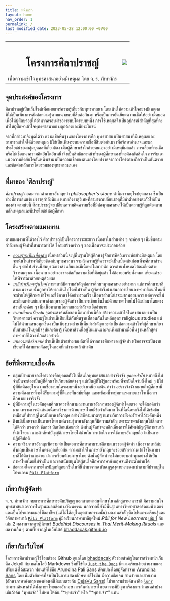 ```yaml
---
title: หน้าแรก
layout: home
nav_order: 1
permalink: /
last_modified_date: 2023-05-28 12:00:00 +0700
---
```

<center>
<table>
<tbody>
<tr>
<td style="text-align:center;">
<h1>โครงการศิลาปราชญ์</h1>
เพื่อความเข้าใจพุทธศาสนาอย่างมีเหตุผล โดย จ. ร. ภัททจักร 
</td>
<td style="text-align:center;">
<img src="{{ '/assets/images/silaprat-logo.png' | relative_url }}" />
</td>
</tr>
</tbody>
</table>
</center>

## จุดประสงค์ของโครงการ
ศิลาปราชญ์เป็นเว็บไซต์เพื่อเผยแพร่ความรู้เกี่ยวกับพุทธศาสนา โดยเน้นให้ความเข้าใจอย่างมีเหตุผล มิใช่เป็นเพียงการส่งต่อความรู้ตามแนวขนบที่สืบต่อกันมา หรือเป็นการยัดเยียดความเชื่อให้อย่างมืดบอด เพื่อให้ผู้ศึกษาอยู่ใต้อำนาจครอบงำของระบบใดระบบหนึ่ง การใช้เหตุผลจึงเป็นอุปกรณ์สำคัญที่สุดที่จะทำให้ผู้ศึกษาเข้าใจพุทธศาสนาอย่างถูกต้องและมีประโยชน์

จากที่กล่าวมาจึงพูดได้ว่า ความเชื่อพื้นฐานของโครงการคือ พุทธศาสนาเป็นศาสนาที่มีเหตุผลและสามารถเข้าใจได้ด้วยเหตุผล มิใช่เป็นเพียงระบบความเชื่อที่สืบต่อกันมา เพื่อรักษาอำนาจและผลประโยชน์ของกลุ่มบุคคลที่เกี่ยวข้อง เมื่อผู้ศึกษาเข้าใจด้วยตนเองอย่างมีเหตุมีผลแล้ว การเลือกที่จะเชื่อหรือไม่เชื่อแนวความคิดอันใดอันหนึ่งจึงเป็นสิทธิและหน้าที่ของผู้ศึกษาเองที่จะต้องตัดสินใจ การรับเอาแนวความคิดอันใดอันหนึ่งเข้ามาเป็นความเชื่อของตนเองโดยปราศจากการไตร่ตรองถือว่าเป็นอันตรายและขัดต่อหลักการโดยรวมของพุทธศาสนาเอง

## ที่มาของ 'ศิลาปราญ์'
*ศิลาปราชญ์* ถอดมาจากคำภาษาอังกฤษว่า *philosopher's stone* คำนี้มาจากยุโรปยุคกลาง ซึ่งเป็นช่วงที่การเล่นแร่แปรธาตุกำลังนิยม หมายถึงธาตุวิเศษที่สามารถเปลี่ยนธาตุที่มีค่าต่ำอย่างตะกั่วให้เป็นทองคำ ตามนัยนี้ ศิลาปราชญ์จะเปลี่ยนความคิดความเชื่อที่มีต่อพุทธศาสนาให้เป็นความรู้ที่ถูกต้องตามหลักเหตุผลและมีประโยชน์ต่อผู้ศึกษา

## โครงสร้างตามแผนงาน
ตามแผนงานที่ได้วางไว้ ศิลาปราชญ์เป็นโครงการระยะยาว เนื้อหาในส่วนต่าง ๆ จะค่อย ๆ เพิ่มขึ้นตามกำลังของผู้จัดทำที่สามารถทำได้ โครงสร้างคร่าว ๆ ของเนื้อหาจะประกอบด้วย
- [*ความรู้จำเป็นเบื้องต้น*](/docs/essentials) เนื้อหาส่วนนี้จะปูพื้นฐานให้ผู้ศึกษารู้จักการคิดวิเคราะห์อย่างมีเหตุผล โดยจะเน้นในส่วนที่เกี่ยวข้องกับพุทธศาสนา รวมถึงความรู้ที่ควรจะมีเป็นเบื้องต้นก่อนที่จะศึกษาส่วนอื่น ๆ ต่อไป ส่วนนี้สมบูรณ์กว่าส่วนอื่นและมีเนื้อหาไม่มากนัก ควรอ่านทั้งหมดให้ละเอียดด้วยวิจารณญาณ เนื้อหาบางอย่างอาจจะขัดกับความเชื่อที่มีอยู่แล้ว ไม่ต้องยอมรับทั้งหมด เพียงแต่ขอให้พิจารณาด้วยเหตุด้วยผล
- [*บาลีสำหรับคนรุ่นใหม่*](/docs/pali) ภาษาบาลีมีความสำคัญต่อการศึกษาพุทธศาสนาอย่างมาก แต่การศึกษาบาลีตามแนวขนบนั้นถูกทำให้ยากเกินไปโดยไม่จำเป็น ผู้จัดทำจึงนำเสนอการเรียนภาษาบาลีแนวใหม่ที่จะช่วยให้ผู้ศึกษาเข้าใจและใช้ภาษาได้อย่างรวดเร็ว เนื้อหาส่วนนี้น่าจะมากพอสมควร แต่อาจจะไม่ละเอียดเท่าฉบับภาษาอังกฤษของผู้จัดทำ เป็นการเขียนขึ้นใหม่ด้วยภาษาไทยไม่ได้แปลมาโดยตรง ส่วนนี้จะค่อย ๆ เพิ่มเนื้อหาตามโอกาสและกำลังจะเอื้ออำนวย
- *ศาสนศึกษาเบื้องต้น* จุดประสงค์หลักของเนื้อหาส่วนนี้คือ สร้างความเข้าใจในศาสนาอย่างเป็นวิทยาศาสตร์ ความรู้ในส่วนนี้เทียบได้กับพื้นฐานที่สอนกันในหลักสูตร religious studies แต่ไม่ได้นำมาเสนอทุกเรื่อง เป็นเพียงบางส่วนที่เห็นว่าสำคัญและจำเป็นต่อความเข้าใจที่ผู้ศึกษาเกี่ยวกับศาสนาในยุคปัจจุบันจะต้องรู้ เนื้อหาส่วนนี้อยู่ในแผนและจะเพิ่มเข้ามาเมื่อพื้นฐานหลักสูตรภาษาบาลีได้วางไว้แล้วอย่างดี
- *บทความเชิงวิพากษ์* ส่วนนี้เป็นตัวอย่างผลผลิตที่ได้จากการศึกษาของผู้จัดทำ หรืออาจจะเป็นงานเขียนที่ไม่สามารถจัดอยู่ในกลุ่มที่กล่าวมาแล้วข้างต้น

## ข้อที่พึงทราบเบื้องต้น
- กลุ่มเป้าหมายของโครงการคือบุคคลทั่วไปที่สนใจพุทธศาสนาอย่างจริงจัง *บุคคลทั่วไป* หมายถึงไม่จำเป็นจะต้องเป็นผู้ที่ศึกษาในวิทยาลัยต่าง ๆ แต่เป็นผู้ที่ใฝ่รู้และพร้อมที่จะเปิดใจรับสิ่งใหม่ ๆ มิใช่ผู้ที่ยึดติดอยู่ในความเชื่อระบบใดระบบหนึ่งอย่างเหนียวแน่น คำว่า *อย่างจริงจัง* หมายถึงผู้ศึกษามีความต้องการที่จะได้รับความรู้ที่ดีและทันสมัยที่สุด และพร้อมที่จะทุ่มเทแรงกายแรงใจเพื่อการศึกษาอย่างจริงจัง
- ผู้ที่มีความรู้ในระดับอุดมศึกษาควรศึกษาผลงานภาษาอังกฤษของผู้จัดทำโดยตรง จะได้ผลดีกว่ามาก เพราะการนำเสนอเนื้อหาวิชาการด้วยภาษาไทยมีข้อจำกัดมาก ในที่นี้เนื้อหาจึงไม่ได้เข้มข้นเหมือนที่ปรากฏในฉบับภาษาอังกฤษ อย่างไรก็ตามมาตรฐานทางวิชาการยังคงรักษาไว้ระดับหนึ่ง
- ถึงแม้เนื้อหาจะเป็นภาษาไทย แต่ความรู้ภาษาอังกฤษก็มีความสำคัญ เพราะภาษาอังกฤษใช้สื่อสารได้ดีกว่า ตรงกว่า ชัดกว่า บิดเบือนน้อยกว่า ดังนั้นผู้จัดทำจะหลีกเลี่ยงการใช้ศัพท์บัญญัติภาษาบาลีที่เข้าใจยาก และถ้าศัพท์บัญญัติภาษาไทยไม่ช่วยในการเข้าใจ การใช้ภาษาอังกฤษถือว่าเป็นการปฏิบัติปกติ
- ความจริงภาษาอังกฤษมีความจำเป็นต่อการศึกษาภาษาบาลีตามแนวของผู้จัดทำ เนื่องจากบาลีกับอังกฤษเป็นภาษาในตระกูลเดียวกัน ความเข้าใจในภาษาอังกฤษจะช่วยสร้างความเข้าใจในภาษาบาลีได้ดีกว่าและง่ายกว่าการเรียนด้วยภาษาไทย ดังนั้นผู้จัดทำจะไม่พยายามทำทุกอย่างให้เป็นภาษาไทยโดยไม่จำเป็น และขอสนับสนุนให้ผู้สนใจศึกษาภาษาอังกฤษจนถึงระดับอ่านได้
- ข้อความใดจากพระไตรปิฎกที่ถูกยกขึ้นในที่นี้นำมาจากฉบับฉฏฺฐสงฺคายนาของพม่าตามที่ปรากฏในโปรแกรม [`Pāli Platform`](https://bhaddacak.github.io/paliplatform)

## เกี่ยวกับผู้จัดทำ
จ. ร. ภัททจักร จบการการศึกษาระดับปริญญาเอกสาขาศาสนศึกษาในหลักสูตรนานาชาติ มีความสนใจพุทธศาสนาเถรวาทในฐานะผลผลิตทางวัฒนธรรม นอกจากนี้ยังมีพื้นฐานทางวิทยาศาสตร์คอมพิวเตอร์และเป็นโปรแกรมเมอร์มืออาชีพ (แต่ไม่ได้อยู่ในอุตสาหกรรมนั้น) ผลงานสำคัญคือโปรแกรมเรียนรู้และวิจัยภาษาบาลี [`Pāli Platform`](https://bhaddacak.github.io/paliplatform) คู่มือเรียนภาษาบาลียุคใหม่ *Pāli for New Learners* [เล่ม 1](https://bhaddacak.github.io/palicon) กับ [เล่ม 2](https://bhaddacak.github.io/palitex) ผลงานจากดุษฎีนิพนธ์ [*Buddhist Discourses in Thai Merit-Making Rituals*](https://bhaddacak.github.io/buddisthai) และผลงานอื่น ๆ ตามที่ปรากฏในเว็บไซต์ [bhaddacak.github.io](https://bhaddacak.github.io)

## เกี่ยวกับเว็บไซต์
โครงการศิลาปราชญ์ใช้โฮสต์ของ Github ดูแลโดย [bhaddacak](https://github.com/bhaddacak) ตัวช่วยสำคัญในการสร้างหน้าเว็บคือ Jekyll กับเทคโนโลยี Markdown ธีมที่ใช้คือ [`Just the Docs`](https://just-the-docs.github.io/just-the-docs/) มีความเรียบง่ายสวยงามและปรับแต่งได้สะดวก ฟอนต์ที่ใช้คือ Arundina Pali Sans ดัดแปลงโดยผู้จัดทำจาก [Arundina Sans](https://github.com/tlwg/fonts-arundina) โดยเพิ่มตัวอักษรที่จำเป็นในการแสดงอักษรบาลีโรมัน มีความชัดเจน อ่านง่ายและสวยงาม (อักษรภาษาอังกฤษของฟอนต์นี้มีแบบตรงกับ [DejaVu Sans](https://dejavu-fonts.github.io)) โปรแกรมช่วยค้นหาคือ [`lunr`](https://lunrjs.com) สามารถค้นหาคำได้ทั้งภาษาไทยและอังกฤษ การค้นคำภาษาไทยอาจจะมีปัญหาเรื่องการกำหนดคำบ้าง เช่นถ้าค้น "พุทธเจ้า" ไม่พบ ให้ค้น "\*พุทธเจ้า" หรือ "\*พุทธเจ้า\*" แทน

